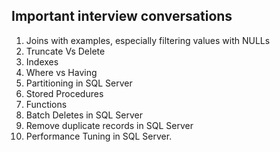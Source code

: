 ## Important interview conversations

1. Joins with examples, especially filtering values with NULLs
2. Truncate Vs Delete
3. Indexes
4. Where vs Having
5. Partitioning in SQL Server
6. Stored Procedures
7. Functions
8. Batch Deletes in SQL Server
9. Remove duplicate records in SQL Server
10. Performance Tuning in SQL Server.
